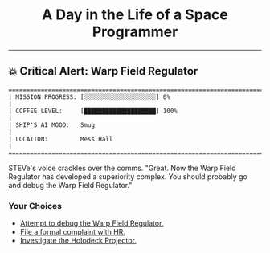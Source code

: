 <h1 align="center">A Day in the Life of a Space Programmer</h1>

---

<h2 id="node-2">💥 Critical Alert: Warp Field Regulator</h2>

```
========================================================================
| MISSION PROGRESS: [░░░░░░░░░░░░░░░░░░░░] 0%                                  |
| COFFEE LEVEL:     [████████████████████] 100%                                |
| SHIP'S AI MOOD:   Smug                                                       |
| LOCATION:         Mess Hall                                                  |
========================================================================
```

STEVe's voice crackles over the comms. "Great. Now the Warp Field Regulator has developed a superiority complex. You should probably go and debug the Warp Field Regulator."



### Your Choices

*   [Attempt to debug the Warp Field Regulator.](./README-0003.md)
*   [File a formal complaint with HR.](./README-0008.md)
*   [Investigate the Holodeck Projector.](./README-0008.md)

